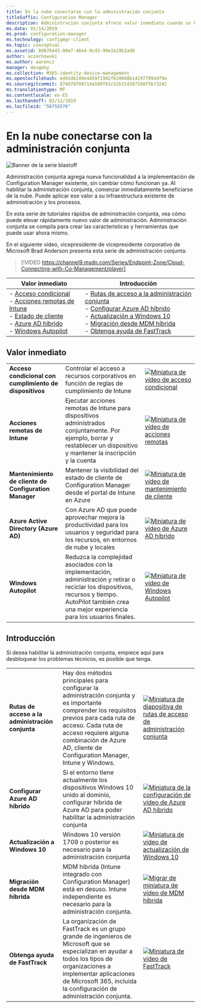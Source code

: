 ```yaml
---
title: En la nube conectarse con la administración conjunta
titleSuffix: Configuration Manager
description: Administración conjunta ofrece valor inmediato cuando se habilita.
ms.date: 01/14/2019
ms.prod: configuration-manager
ms.technology: configmgr-client
ms.topic: conceptual
ms.assetid: 8d878443-90e7-46e4-9cd3-99e2a19b2ad0
author: aczechowski
ms.author: aaroncz
manager: dougeby
ms.collection: M365-identity-device-management
ms.openlocfilehash: ed92d6249e4459f1902f639840b142977994df9e
ms.sourcegitcommit: 874d78f08714a509f61c52b154387268f5b73242
ms.translationtype: MT
ms.contentlocale: es-ES
ms.lasthandoff: 02/12/2019
ms.locfileid: "56755570"
---
```

# <a name="cloud-connecting-with-co-management"></a>En la nube conectarse con la administración conjunta

![Banner de la serie blastoff](media/blastoff-banner.png)

Administración conjunta agrega nueva funcionalidad a la implementación de Configuration Manager existente, sin cambiar cómo funcionan ya. Al habilitar la administración conjunta, comenzar inmediatamente beneficiarse de la nube. Puede aplicar ese valor a su infraestructura existente de administración y los procesos.

En esta serie de tutoriales rápidos de administración conjunta, vea cómo puede elevar rápidamente nuevo valor de administración. Administración conjunta se compila para crear las características y herramientas que puede usar ahora mismo.


En el siguiente vídeo, vicepresidente de vicepresidente corporativo de Microsoft Brad Anderson presenta esta serie de administración conjunta:

> [!VIDEO https://channel9.msdn.com/Series/Endpoint-Zone/Cloud-Connecting-with-Co-Management/player]


| Valor inmediato | Introducción |
|-----------------|-----------------|
| - [Acceso condicional](#bkmk_ca)<br> - [Acciones remotas de Intune](#bkmk_remote)<br> - [Estado de cliente](#bkmk_client-health)<br> - [Azure AD híbrido](#bkmk_hybrid-aad)<br> - [Windows Autopilot](#bkmk_autopilot) | - [Rutas de acceso a la administración conjunta](#bkmk_paths)<br> - [Configurar Azure AD híbrido](#bkmk_setup-hybrid-aad)<br> - [Actualización a Windows 10](#bkmk_upgrade-win10)<br> - [Migración desde MDM híbrida](#bkmk_migrate-hybrid-mdm)<br> - [Obtenga ayuda de FastTrack](#bkmk_fasttrack) | 



## <a name="immediate-value"></a>Valor inmediato

| | | |
|-|-|-|
| <a name="bkmk_ca"></a>**Acceso condicional con cumplimiento de dispositivos** | Controlar el acceso a recursos corporativos en función de reglas de cumplimiento de Intune | [![Miniatura de vídeo de acceso condicional](media/thumbnail-conditional-access.png)](/sccm/comanage/quickstart-conditional-access) |
| <a name="bkmk_remote"></a>**Acciones remotas de Intune** | Ejecutar acciones remotas de Intune para dispositivos administrados conjuntamente. Por ejemplo, borrar y restablecer un dispositivo y mantener la inscripción y la cuenta | [![Miniatura de vídeo de acciones remotas](media/thumbnail-remote-action.png)](/sccm/comanage/quickstart-remote-actions) |
| <a name="bkmk_client-health"></a>**Mantenimiento de cliente de Configuration Manager** | Mantener la visibilidad del estado de cliente de Configuration Manager desde el portal de Intune en Azure | [![Miniatura de vídeo de mantenimiento de cliente](media/thumbnail-client-health.png)](/sccm/comanage/quickstart-client-health) |
| <a name="bkmk_hybrid-aad"></a>**Azure Active Directory (Azure AD)** | Con Azure AD que puede aprovechar mejora la productividad para los usuarios y seguridad para los recursos, en entornos de nube y locales | [![Miniatura de vídeo de Azure AD híbrido](media/thumbnail-azure-ad.png)](/sccm/comanage/quickstart-hybrid-aad) |
| <a name="bkmk_autopilot"></a>**Windows Autopilot** | Reduzca la complejidad asociados con la implementación, administración y retirar o reciclar los dispositivos, recursos y tiempo. AutoPilot también crea una mejor experiencia para los usuarios finales. | [![Miniatura de vídeo de Windows Autopilot](media/thumbnail-autopilot.png)](/sccm/comanage/quickstart-autopilot) |



## <a name="getting-started"></a>Introducción

Si desea habilitar la administración conjunta, empiece aquí para desbloquear los problemas técnicos, es posible que tenga.

| | | |
|-|-|-|
| <a name="bkmk_paths"></a>**Rutas de acceso a la administración conjunta** | Hay dos métodos principales para configurar la administración conjunta y es importante comprender los requisitos previos para cada ruta de acceso.  Cada ruta de acceso requiere alguna combinación de Azure AD, cliente de Configuration Manager, Intune y Windows. | [![Miniatura de diapositiva de rutas de acceso de administración conjunta](media/thumbnail-paths.png)](/sccm/comanage/quickstart-paths) |
| <a name="bkmk_setup-hybrid-aad"></a>**Configurar Azure AD híbrido** | Si el entorno tiene actualmente los dispositivos Windows 10 unido al dominio, configurar híbrida de Azure AD para poder habilitar la administración conjunta | [![Miniatura de la configuración de vídeo de Azure AD híbrido](media/thumbnail-setup-azure-ad.png)](/sccm/comanage/quickstart-setup-hybrid-aad) |
| <a name="bkmk_upgrade-win10"></a>**Actualización a Windows 10** | Windows 10 versión 1709 o posterior es necesario para la administración conjunta | [![Miniatura de vídeo de actualización de Windows 10](media/thumbnail-upgrade-win10.png)](/sccm/comanage/quickstart-upgrade-win10) |
| <a name="bkmk_migrate-hybrid-mdm"></a>**Migración desde MDM híbrida** | MDM híbrida (Intune integrado con Configuration Manager) está en desuso. Intune independiente es necesario para la administración conjunta. | [![Migrar de miniatura de vídeo de MDM híbrida](media/thumbnail-migrate-hybrid-mdm.png)](/sccm/comanage/quickstart-migrate-hybrid-mdm) |
| <a name="bkmk_fasttrack"></a>**Obtenga ayuda de FastTrack** | La organización de FastTrack es un grupo grande de ingenieros de Microsoft que se especializan en ayudar a todos los tipos de organizaciones a implementar aplicaciones de Microsoft 365, incluida la configuración de administración conjunta. | [![Miniatura de vídeo de FastTrack](media/thumbnail-fasttrack.png)](/sccm/comanage/quickstart-fasttrack) |

